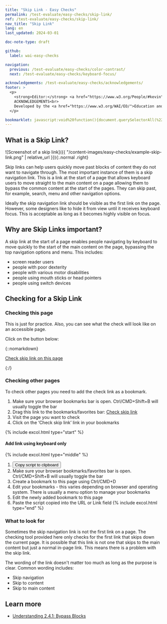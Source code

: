 ```yaml
---
title: "Skip Link - Easy Checks"
permalink: /test-evaluate/easy-checks/skip-link/
ref: /test-evaluate/easy-checks/skip-link/
nav_title: "Skip Link"
lang: en
last_updated: 2024-03-01

doc-note-type: draft

github:
  label: wai-easy-checks

navigation:
  previous: /test-evaluate/easy-checks/color-contrast/
  next: /test-evaluate/easy-checks/keyboard-focus/

acknowledgements: /test-evaluate/easy-checks/acknowledgements/
footer: >
  <p>
    <strong>Editor:</strong> <a href="https://www.w3.org/People/#kevin">Kevin White</a><br>
    ACKNOWLEDGEMENTS<br>
    Developed by the <a href="https://www.w3.org/WAI/EO/">Education and Outreach Working Group (EOWG)</a>. Updated as part of the <a href="https://www.w3.org/WAI/about/projects/wai-coop/">WAI-CooP project</a>, co-funded by the European Commission.
  </p>

bookmarklet: javascript:void%20function(){document.querySelectorAll(%22%23wai-styles,%23wai-info-box,.skiplink-span%22).forEach(a=%3E{a.remove()}),document.querySelector(%22body%22).insertAdjacentHTML(%22afterbegin%22,%22%3Cstyle%20id='wai-styles'%3E%23wai-info-box{z-index:1000;color:black;font-family:Noto%20Sans,Trebuchet%20MS,Helvetica%20Neue,Arial,sans-serif;border:solid%201px%20%23ddd;background-color:%23fff;box-shadow:0%204px%208px%200%20rgba(0,0,0,0.2),0%206px%2020px%200%20rgba(0,0,0,0.19);}%23wai-info-box%20header{font-weight:700;background-color:%23f2f2f2;color:%23005a6a;padding:8px%2016px;}%23wai-info-box%20header%20a{float:right;text-decoration:none}%23wai-info-box%20div{padding:8px%2016px;}.wai-more-info{position:fixed;bottom:5em;right:5em}.wai-error{position:fixed;width:40%25;top:40%25;left:50%25;transform:translate(-50%25,-50%25)}.skiplink-span{color:black;font-weight:bold;font-size:small;font-family:Noto%20Sans,Trebuchet%20MS,Helvetica%20Neue,Arial,sans-serif;background-color:%23eed009;margin:0%202px;padding:2px;speak:literal-punctuation}.wai-highlight{outline:%23eed009%202px%20dashed}%3C/style%3E%22);let%20a=%22%22;const%20b=document.querySelector(%22a[href^='%23']%22);if(b){if(b.offsetWidth||b.offsetHeight||b.getClientRects().length||%22hidden%22==window.getComputedStyle(b).visibility||%22absolute%22==window.getComputedStyle(b).position){b.setAttribute(%22data-style%22,b.getAttribute(%22style%22));let%20a=%22%22;b.style.transition=%22none%22,b.focus();let%20d=getComputedStyle(b);for(var%20c=0;c%3Cd.length;c++)a+=d[c]+%22:%22+d.getPropertyValue(d[c])+%22;%22;b.setAttribute(%22style%22,a)}const%20d=b.getAttribute(%22href%22).substring(1),e=document.querySelector(%22%23%22+d);e||(a=%22There%20is%20no%20target%20for%20the%20skip%20link%22),b.classList.add(%22wai-highlight%22),e.classList.add(%22wai-highlight%22),b.insertAdjacentHTML(%22beforebegin%22,%22%3Cspan%20class=%27skiplink-span%27%3ESkip%20link%20connects%20to%20id=%27%22+d+%22%27%3C/span%3E%22),e.insertAdjacentHTML(%22afterbegin%22,%22%3Cspan%20class=%27skiplink-span%27%3ESkip%20link%20connects%20here%3C/span%3E%22)}else%20a=%22Unable%20to%20find%20any%20in%20page%20links%22;a%26%26document.querySelector(%22body%22).insertAdjacentHTML(%22afterbegin%22,%22%3Caside%20id=%27wai-info-box%27%20tabindex=%27-1%27%20class=%27wai-error%27%3E%3Cheader%3EMissing%20skip%20link%3F%3Ca%20href=javascript:document.querySelector(%27%23wai-info-box%27).remove();%20aria-label=%27dismiss%27%3EX%3C/a%3E%3C/header%3E%3Cdiv%3E%22+a+%22%3C/div%3E%3C/aside%3E%22),document.querySelector(%22body%22).insertAdjacentHTML(%22beforeend%22,%22%3Caside%20id=%27wai-info-box%27%20class=%27wai-more-info%27%3E%3Cheader%3EFind%20out%20more%3Ca%20href=javascript:document.querySelectorAll(%27%23wai-styles,%23wai-info-box,.skiplink-span%27).forEach(function(el){el.remove()});document.querySelectorAll(%27[data-style]%27).forEach(function(el){el.setAttribute(%27style%27,el.getAttribute(%27data-style%27))});%20aria-label=dismiss%3EX%3C/a%3E%3C/header%3E%3Cdiv%3E%3Ca%20href=%27https://w3.org/wai/test-evaluate/easy-checks/skip-link/%27%3EChecking%20Skip%20Links%3C/a%3E%3C/div%3E%3C/aside%3E%22)}();
---
```


## What is a Skip Link? 

![Screenshot of a skip link]({{ "/content-images/easy-checks/example-skip-link.png" | relative_url }}){:.normal .right}

Skip links can help users quickly move past blocks of content they do not want to navigate through. The most important instance of them is a skip navigation link. This is a link at the start of a page that allows keyboard users to move straight to the main content on a page allowing them to bypass the common content at the start of the pages. They can skip past, for example, search, menu and other navigation options. 

Ideally the skip navigation link should be visible as the first link on the page. However, some designers like to hide it from view until it receives keyboard focus. This is acceptable as long as it becomes highly visible on focus.

## Why are Skip Links important?

A skip link at the start of a page enables people navigating by keyboard to move quickly to the start of the main content on the page, bypassing the top navigation options and menu. This includes:

* screen reader users
* people with poor dexterity
* people with various motor disabilities
* people using mouth sticks or head pointers
* people using switch devices

## Checking for a Skip Link

### Checking this page

This is just for practice. Also, you can see what the check will look like on an accessible page.

Click on the button below:

{::nomarkdown}
<p>
  <a class="button active" href="{{ page.bookmarklet }}">Check skip link on this page</a>
</p>
{:/}

### Checking other pages

To check other pages you need to add the check link as a bookmark.

1. Make sure your browser bookmarks bar is open. Ctrl/CMD+Shift+B will usually toggle the bar
2. Drag this link to the bookmarks/favorites bar: <a href="{{ page.bookmarklet }}">Check skip link</a>
3. Visit the page you want to check
4. Click on the ‘Check skip link’ link in your bookmarks

{% include excol.html type="start" %}
#### Add link using keyboard only
{% include excol.html type="middle" %}
1. <button onclick="copyBookmarklet()">Copy script to clipboard</button>
2. Make sure your browser bookmarks/favorites bar is open. Ctrl/CMD+Shift+B will usually toggle the bar
3. Create a bookmark to this page using Ctrl/CMD+D
4. Edit your bookmarks - this varies depending on browser and operating system. There is usually a menu option to manage your bookmarks
5. Edit the newly added bookmark to this page
6. Paste the script copied into the URL or Link field
{% include excol.html type="end" %}

### What to look for

Sometimes the skip navigation link is not the first link on a page. The checking tool provided here only checks for the first link that skips down the current page. It is possible that this link is not one that skips to the main content but just a normal in-page link. This means there is a problem with the skip link.

The wording of the link doesn't matter too much as long as the purpose is clear. Common wording includes:

* Skip navigation
* Skip to content
* Skip to main content

## Learn more

* [Understanding 2.4.1: Bypass Blocks](https://www.w3.org/WAI/WCAG22/Understanding/bypass-blocks.html)

<script>
  function copyBookmarklet() {
    navigator.clipboard.writeText("{{page.bookmarklet}}").then(
      () => {
        alert("Check copied");        
      },
      () => {
        alert("Unable to copy the check");
      },
    );
  }
</script>